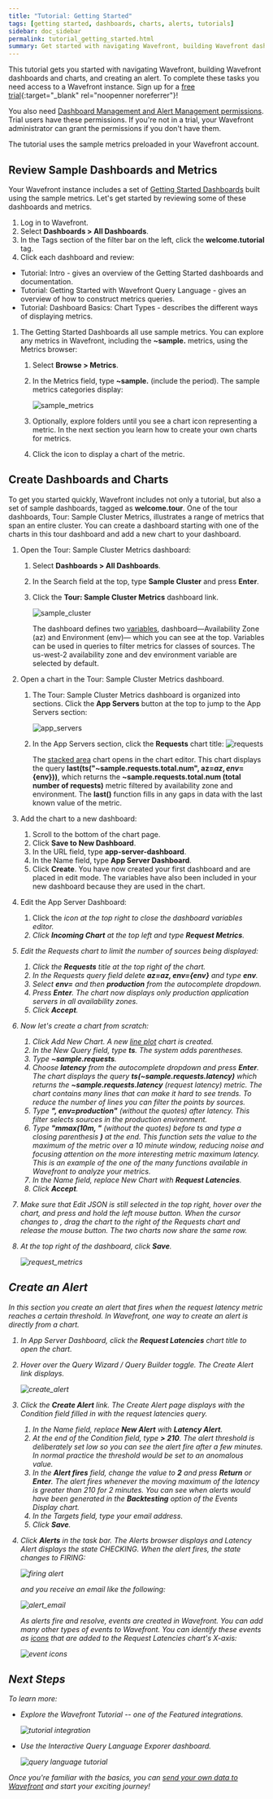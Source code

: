 ```yaml
---
title: "Tutorial: Getting Started"
tags: [getting started, dashboards, charts, alerts, tutorials]
sidebar: doc_sidebar
permalink: tutorial_getting_started.html
summary: Get started with navigating Wavefront, building Wavefront dashboards and charts, and creating an alert.
---
```


This tutorial gets you started with navigating Wavefront, building Wavefront dashboards and charts, and creating an alert. To complete these tasks you need access to a Wavefront instance. Sign up for a [free trial](https://www.wavefront.com/sign-up/){:target="_blank" rel="noopenner noreferrer"}!

You also need [Dashboard Management and Alert Management permissions](permissions_overview.html). Trial users have these permissions. If you're not in a trial, your Wavefront administrator can grant the permissions if you don't have them.

The tutorial uses the sample metrics preloaded in your Wavefront account.

## Review Sample Dashboards and Metrics

Your Wavefront instance includes a set of [Getting Started Dashboards](documentation_getting_started.html#getting-started-dashboards) built using the sample metrics. Let's get started by reviewing some of these dashboards and metrics.

1. Log in to Wavefront.
1. Select **Dashboards > All Dashboards**.
1. In the Tags section of the filter bar on the left, click the **welcome.tutorial** tag.
1. Click each dashboard and review:
  - Tutorial: Intro - gives an overview of the Getting Started dashboards and documentation.
  - Tutorial: Getting Started with Wavefront Query Language - gives an overview of how to construct metrics queries.
  - Tutorial: Dashboard Basics: Chart Types - describes the different ways of displaying metrics.

1. The Getting Started Dashboards all use sample metrics. You can explore any metrics in Wavefront, including the **~sample.** metrics, using the Metrics browser:
    1. Select **Browse > Metrics**.
    1. In the Metrics field, type **~sample.** (include the period). The sample metrics categories display:

       ![sample_metrics](images/sample_metrics.png)

    1. Optionally, explore folders until you see a chart icon representing a metric.  In the next section you learn  how to create your own charts for metrics.
    1. Click the icon to display a chart of the metric.

## Create Dashboards and Charts

To get you started quickly, Wavefront includes not only a tutorial, but also a set of sample dashboards, tagged as **welcome.tour**.
One of the tour dashboards, Tour: Sample Cluster Metrics, illustrates a range of metrics that span an entire cluster. You can
create  a dashboard starting with one of the charts in this tour dashboard and add a new chart to your dashboard.

1.  Open the Tour: Sample Cluster Metrics dashboard:
    1. Select **Dashboards > All Dashboards**.
    1. In the Search field at the top, type **Sample Cluster** and press **Enter**.
    1. Click the **Tour: Sample Cluster Metrics** dashboard link.

        ![sample_cluster](images/sample_cluster.png)

        The dashboard defines two [variables](dashboards_variables.html),  dashboard&mdash;Availability Zone (az) and Environment (env)&mdash; which you can see at the top. Variables can be used in queries to filter metrics for classes of sources. The us-west-2 availability zone and dev environment variable are selected by default.

1.  Open a chart in the Tour: Sample Cluster Metrics dashboard.
    1. The Tour: Sample Cluster Metrics dashboard is organized into sections. Click the **App Servers** button at the top to jump to the App Servers section:

       ![app_servers](images/app_servers.png)

    1. In the App Servers section, click the **Requests** chart title:
       ![requests](images/requests.png)

       The [stacked area](charts.html#stacked-area) chart opens in the chart editor. This chart displays the query **last(ts("~sample.requests.total.num", az=${az}, env=${env}))**, which returns the **~sample.requests.total.num (total number of requests)** metric filtered by availability zone and environment. The **last()** function fills in any gaps in data with the last known value of the metric.
1.  Add the chart to a new dashboard:
    1. Scroll to the bottom of the chart page.
    1. Click **Save to New Dashboard**.
    1. In the URL field, type **app-server-dashboard**.
    1. In the Name field, type **App Server Dashboard**.
    1. Click **Create**. You have now created your first dashboard and are placed in edit mode. The variables have also been included in your new dashboard because they are used in the chart.
1.  Edit the App Server Dashboard:
    1. Click the <i class="fa fa-superscript" /> icon at the top right to close the dashboard variables editor.
    1. Click **Incoming Chart** at the top left and type **Request Metrics**.
1.  Edit the Requests chart to limit the number of sources being displayed:
    1. Click the **Requests** title at the top right of the chart.
    1. In the Requests query field delete **az=${az}, env=${env}** and type **env**.
    1. Select **env=** and then **production** from the autocomplete dropdown.
    1. Press **Enter**. The chart now displays only _production_ application servers in all availability zones.
    1. Click **Accept**.
1.  Now let's create a chart from scratch:
    1. Click <i class="fa fa-plus-circle"/> Add New Chart. A new [line plot](charts.html#line-plot) chart is created.
    1. In the New Query field, type **ts**. The system adds parentheses.
    1. Type **~sample.requests**.
    1. Choose **latency** from the autocomplete dropdown and press **Enter**. The chart displays the query **ts(~sample.requests.latency)** which returns the **~sample.requests.latency** (request latency) metric. The chart contains many lines that can make it hard to see trends. To reduce the number of lines you can filter the points by sources.
    1. Type **", env=production"** (without the quotes) after latency. This filter selects sources in the _production_ environment.
    1. Type **"mmax(10m, "** (without the quotes) before ts and type a closing parenthesis **)** at the end. This function sets the value to the maximum of the metric over a 10 minute window, reducing noise and focusing attention on the more interesting metric _maximum latency_. This is an example of the one of the many functions available in Wavefront to analyze your metrics.
    1. In the Name field, replace New Chart with **Request Latencies**.
    1. Click **Accept**.
1.  Make sure that Edit JSON is still selected in the top right, hover over the chart, and press and hold the left mouse button. When the cursor changes to <i class="fa fa-arrows"/>,  drag the chart to the right of the Requests chart and release the mouse button. The two charts now share the same row.
1. At the top right of the dashboard, click **Save**.

   ![request_metrics](images/request_metrics.png)

## Create an Alert

In this section you create an alert that fires when the request latency metric reaches a certain threshold. In Wavefront, one way to create an alert is directly from a chart.

1. In App Server Dashboard, click the **Request Latencies** chart title to open the chart.
1. Hover over the Query Wizard / Query Builder toggle. The Create Alert link displays.

   ![create_alert](images/create_alert.png)

1.  Click the **Create Alert** link. The Create Alert page displays with the Condition field filled in with the request latencies query.
    1. In the Name field, replace **New Alert** with **Latency Alert**.
    1. At the end of the Condition field, type **> 210**. The alert threshold is deliberately set low so you can see the alert fire after a few minutes. In normal practice the threshold would be set to an anomalous value.
    1. In the **Alert fires** field, change the value to **2** and press **Return** or **Enter**. The alert fires whenever the moving maximum of the latency is greater than 210 for 2 minutes. You can see when alerts would have been generated in the **Backtesting** option of the Events Display chart.
    1. In the Targets field, type your email address.
    1. Click **Save**.
1.  Click **Alerts** in the task bar. The Alerts browser displays and Latency Alert displays the state CHECKING. When the alert fires, the state changes to FIRING:

    ![firing alert](images/tutorial_get_started_alert_firing.png)

     and you receive an email like the following:

    ![alert_email](images/tutorial_get_started_alert_email.png)

    As alerts fire and resolve, events are created in Wavefront. You can add many other types of events to Wavefront. You can identify these events as [icons](charts_events_displaying.html) that are added to the Request Latencies chart's X-axis:

    ![event icons](images/event_icons.png)

## Next Steps

To learn more:

* Explore the Wavefront Tutorial -- one of the Featured integrations.

  ![tutorial integration](images/tut_integration.png)

* Use the Interactive Query Language Exporer dashboard.

  ![query language tutorial](images/ql_dashbrd.png)

Once you're familiar with the basics, you can [send your own data to Wavefront](wavefront_data_ingestion.html) and start your exciting journey!
